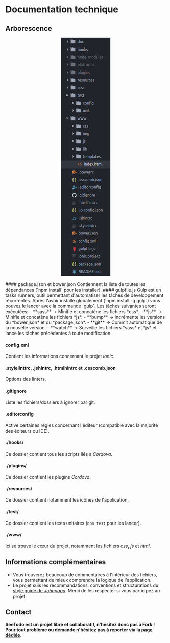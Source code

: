 # Documentation technique

## Arborescence
<p align="center"><img src="arborescence.jpg"/></p>
#### package.json et bower.json
Contiennent la liste de toutes les dépendances (`npm install` pour les installer).
#### gulpflie.js
Gulp est un tasks runners, outil permettant d'automatiser les tâches de développement récurrentes. Après l'avoir installé globalement (`npm install -g gulp`) vous pouvez le lancer avec la commande `gulp`. Les tâches suivantes seront exécutées:
- **sass** -> Minifie et concatène les fichiers *css*.
- **js** -> Minifie et concatène les fichiers *js*.
- **bump** -> Incrémente les versions du *bower.json* et du *package.json*.
- **git** -> Commit automatique de la nouvelle version.
- **watch** -> Surveille les fichiers *sass* et *js* et lance les tâches précédentes à toute modification.

#### config.xml
Contient les informations concernant le projet *Ionic*.
#### .stylelinttrc, .jshintrc, .htmlhintrc et .csscomb.json
Options des linters.
#### .gitignore
Liste les fichiers/dossiers à ignorer par git.
#### .editorconfig
Active certaines règles concernant l'éditeur (compatible avec la majorité des éditeurs ou IDE).
#### ./hooks/
Ce dossier contient tous les scripts liés à *Cordova*.
#### ./plugins/
Ce dossier contient les plugins *Cordova*.
#### ./resources/
Ce dossier contient notamment les icônes de l'application.
#### ./test/
Ce dossier contient les tests unitaires (`npm test` pour les lancer).
#### ./www/
Ici se trouve le cœur du projet, notamment les fichiers *css*, *js* et *html*.

## Informations complémentaires
- Vous trouverez beaucoup de commentaires à l'intérieur des fichiers, vous permettant de mieux comprendre la logique de l'application.
- Le projet suis les recommandations, conventions et structurations du [style guide de *Johnpapa*](https://github.com/johnpapa/angular-styleguide/blob/master/a1/README.md). Merci de les respecter si vous participez au projet.

## Contact
**SeeTodo est un projet libre et collaboratif, n'hésitez donc pas à Fork !**
**Pour tout problème ou demande n'hésitez pas à reporter via la [page dédiée](https://github.com/Jbz797/SeeTodo/issues).**
